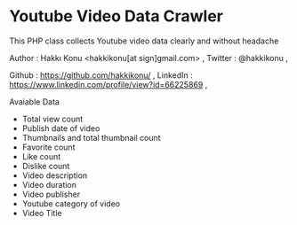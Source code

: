 Youtube Video Data Crawler
==========================

This PHP class collects Youtube video data clearly and without headache

Author        : Hakkı Konu <hakkikonu[at sign]gmail.com> ,
Twitter       : @hakkikonu , 

Github        : https://github.com/hakkikonu/ ,
LinkedIn      : https://www.linkedin.com/profile/view?id=66225869 ,


Avaiable Data
- Total view count
- Publish date of video
- Thumbnails and total thumbnail count
- Favorite count
- Like count
- Dislike count
- Video description
- Video duration
- Video publisher
- Youtube category of video
- Video Title

